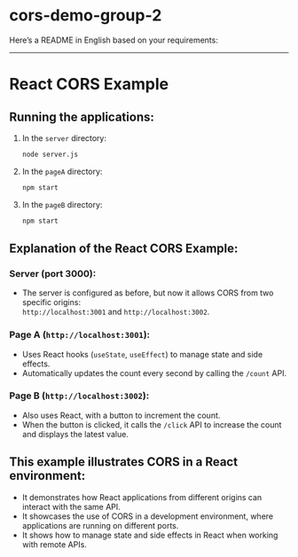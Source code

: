 # cors-demo-group-2
 
Here’s a README in English based on your requirements:

---

# React CORS Example

## Running the applications:

1. In the `server` directory:  
   ```bash
   node server.js
   ```

2. In the `pageA` directory:  
   ```bash
   npm start
   ```

3. In the `pageB` directory:  
   ```bash
   npm start
   ```

## Explanation of the React CORS Example:

### Server (port 3000):

- The server is configured as before, but now it allows CORS from two specific origins:  
  `http://localhost:3001` and `http://localhost:3002`.

### Page A (`http://localhost:3001`):

- Uses React hooks (`useState`, `useEffect`) to manage state and side effects.
- Automatically updates the count every second by calling the `/count` API.

### Page B (`http://localhost:3002`):

- Also uses React, with a button to increment the count.
- When the button is clicked, it calls the `/click` API to increase the count and displays the latest value.

## This example illustrates CORS in a React environment:

- It demonstrates how React applications from different origins can interact with the same API.
- It showcases the use of CORS in a development environment, where applications are running on different ports.
- It shows how to manage state and side effects in React when working with remote APIs.
